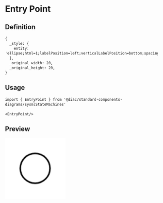 # Entry Point

## Definition

```
{
  _style: { 
    entity: 'ellipse;html=1;labelPosition=left;verticalLabelPosition=bottom;spacingBottom=10;align=right;verticalAlign=bottom;resizable=0;',
  },
  _original_width: 20,
  _original_height: 20,
}
```

## Usage

```
import { EntryPoint } from '@diac/standard-components-diagrams/sysmlStateMachines'

<EntryPoint/>
```

## Preview

<img src="./entry-point.png" width="200"/>
